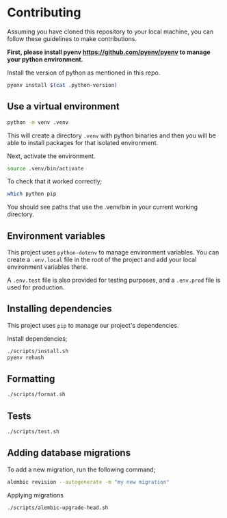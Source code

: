 # Contributing

Assuming you have cloned this repository to your local machine, you can follow these guidelines to make contributions.

**First, please install pyenv https://github.com/pyenv/pyenv to manage your python environment.**

Install the version of python as mentioned in this repo.

```sh
pyenv install $(cat .python-version)
```

## Use a virtual environment

```sh
python -m venv .venv
```

This will create a directory `.venv` with python binaries and then you will be able to install packages for that isolated environment.

Next, activate the environment.

```sh
source .venv/bin/activate
```

To check that it worked correctly;

```sh
which python pip
```

You should see paths that use the .venv/bin in your current working directory.

## Environment variables

This project uses `python-dotenv` to manage environment variables. You can create a `.env.local` file in the root of the project and add your local environment variables there.

A `.env.test` file is also provided for testing purposes, and a `.env.prod` file is used for production.

## Installing dependencies

This project uses `pip` to manage our project's dependencies.

Install dependencies;

```sh
./scripts/install.sh
pyenv rehash
```

## Formatting

```sh
./scripts/format.sh
```

## Tests

```sh
./scripts/test.sh
```

## Adding database migrations

To add a new migration, run the following command;

```sh
alembic revision --autogenerate -m "my new migration"
```

Applying migrations

```sh
./scripts/alembic-upgrade-head.sh
```
